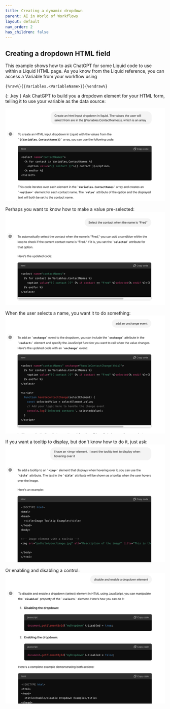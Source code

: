 ```yaml
---
title: Creating a dynamic dropdown
parent: AI in World of Workflows
layout: default
nav_order: 2
has_children: false
---
```



## Creating a dropdown HTML field 
This example shows how to ask ChatGPT for some Liquid code to use within a Liquid HTML page.
As you know from the Liquid reference, you can access a Variable from your workflow using 
```
{%raw%}{{Variables.<VariableName>}}{%endraw%}
```

{: .key }
Ask ChatGPT to build you a dropdown element for your HTML form, telling it to use your variable as the data source:

![](2024-07-06-16-25-11.png)

Perhaps you want to know how to make a value pre-selected:
![](2024-07-06-16-30-30.png)

When the user selects a name, you want it to do something:
![](2024-07-06-16-31-41.png)

If you want a tooltip to display, but don't know how to do it, just ask:
![](2024-07-06-16-33-26.png)

Or enabling and disabling a control:
![](2024-07-06-16-42-09.png)
